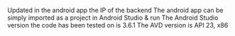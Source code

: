 Updated in the android app the IP of the backend
The android app can be simply imported as a project in Android Studio & run
The Android Studio version the code has been tested on is 3.6.1
The AVD version is API 23, x86
